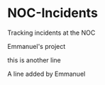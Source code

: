 # NOC-Incidents
Tracking incidents at the NOC 


Emmanuel's project


this is another line



A line added by Emmanuel 